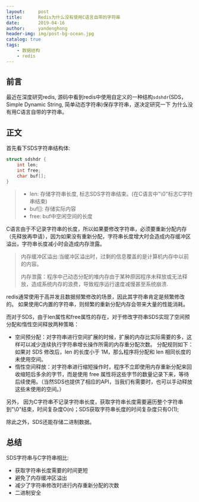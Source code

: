 ```yaml
---
layout:     post
title:      Redis为什么没有使用C语言自带的字符串
date:       2019-04-16
author:     yandenghong
header-img: img/post-bg-ocean.jpg
catalog: true
tags:
    - 数据结构
    - redis
---
```


## 前言 
最近在深度研究redis, 源码中看到redis中使用自定义的一种结构`sdshdr`(SDS，Simple Dynamic String, 简单动态字符串)保存字符串，遂决定研究一下
为什么没有用C语言自带的字符串。

## 正文
首先看下SDS字符串结构体:
```c
struct sdshdr { 
    int len; 
    int free; 
    char buf[]; 
} 
```
> * len: 存储字符串长度, 标志SDS字符串结束。(在C语言中"\0"标志C字符串结束)
> * buf[]: 存储实际内容
> * free: buf中空闲空间的长度

C语言由于不记录字符串的长度，所以如果要修改字符串，必须要重新分配内存（先释放再申请），因为如果没有重新分配，字符串长度增大时会造成内存缓冲区溢出，字符串长度减小时会造成内存泄露。
>内存缓冲区溢出:当缓冲区溢出时，过剩的信息覆盖的是计算机内存中以前的内容。
>
>内存泄露：程序中己动态分配的堆内存由于某种原因程序未释放或无法释放，造成系统内存的浪费，导致程序运行速度减慢甚至系统崩溃.

redis通常使用于高并发且数据频繁修改的场景，因此其字符串肯定是频繁修改的。
如果使用C内置的字符串，则频繁的重新分配内存会带来大量的性能消耗。

而对于SDS，由于len属性和free属性的存在，对于修改字符串SDS实现了空间预分配和惰性空间释放两种策略：

* 空间预分配：对字符串进行空间扩展的时候，扩展的内存比实际需要的多，这样可以减少连续执行字符串增长操作所需的内存重分配次数。
分配规则如下：如果对 SDS 修改后，len 的长度小于 1M，那么程序将分配和 len 相同长度的未使用空间。
* 惰性空间释放：对字符串进行缩短操作时，程序不立即使用内存重新分配来回收缩短后多余的字节，而是使用 free 属性将这些字节的数量记录下来，等待后续使用。（当然SDS也提供了相应的API，当我们有需要时，也可以手动释放这些未使用的空间。）

另外， 因为C字符串不记录字符串长度，获取字符串长度需要遍历整个字符串到"\0"结束，时间复杂度O(n)；SDS获取字符串长度的时间复杂度只有O(1);

除此之外，SDS还能存储二进制数据。

## 总结
SDS字符串与C字符串相比:
* 获取字符串长度需要的时间更短
* 避免了内存缓冲区溢出
* 减少了字符串修改时进行内存重新分配的次数
* 二进制安全
